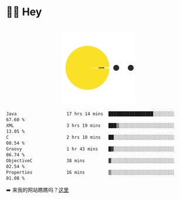 
# 👋🏻 Hey
<div align="center">
	<br>
	<img src="https://raw.githubusercontent.com/Aniket965/Aniket965/master/pacman.svg?sanitize=true" width="200" height="200">
	<br>
</div>

<!--START_SECTION:waka-->

```text
Java                   17 hrs 14 mins  █████████████████░░░░░░░░   67.60 %
XML                    3 hrs 19 mins   ███▒░░░░░░░░░░░░░░░░░░░░░   13.05 %
C                      2 hrs 10 mins   ██░░░░░░░░░░░░░░░░░░░░░░░   08.54 %
Groovy                 1 hr 43 mins    █▓░░░░░░░░░░░░░░░░░░░░░░░   06.74 %
ObjectiveC             38 mins         ▓░░░░░░░░░░░░░░░░░░░░░░░░   02.54 %
Properties             16 mins         ▒░░░░░░░░░░░░░░░░░░░░░░░░   01.08 %
```

<!--END_SECTION:waka-->

 ➡️  来我的网站瞧瞧吗？[这里](https://www.shaolongfei.com)
